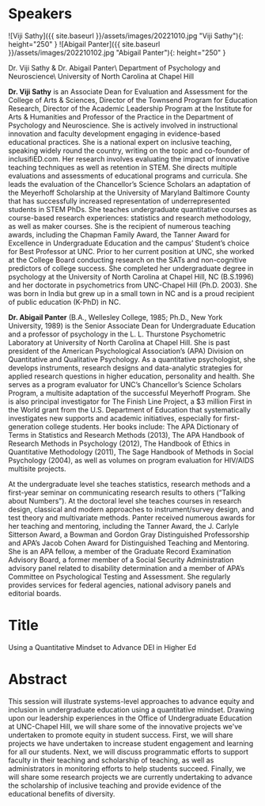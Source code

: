 # Speakers

![Viji Sathy]({{ site.baseurl }}/assets/images/20221010.jpg "Viji Sathy"){: height="250" } ![Abigail Panter]({{ site.baseurl }}/assets/images/202210102.jpg "Abigail Panter"){: height="250" }

Dr. Viji Sathy & Dr. Abigail Panter\\
Department of Psychology and Neuroscience\\
University of North Carolina at Chapel Hill

**Dr. Viji Sathy** is an Associate Dean for Evaluation and Assessment for the College of Arts & Sciences, Director of the Townsend Program for Education Research, Director of the Academic Leadership Program at the Institute for Arts & Humanities and Professor of the Practice in the Department of Psychology and Neuroscience. She is actively involved in instructional innovation and faculty development engaging in evidence-based educational practices. She is a national expert on inclusive teaching, speaking widely round the country, writing on the topic and co-founder of inclusifiED.com. Her research involves evaluating the impact of innovative teaching techniques as well as retention in STEM. She directs multiple evaluations and assessments of educational programs and curricula. She leads the evaluation of the Chancellor’s Science Scholars an adaptation of the Meyerhoff Scholarship at the University of Maryland Baltimore County that has successfully increased representation of underrepresented students in STEM PhDs. She teaches undergraduate quantitative courses as course-based research experiences: statistics and research methodology, as well as maker courses. She is the recipient of numerous teaching awards, including the Chapman Family Award, the Tanner Award for Excellence in Undergraduate Education and the campus’ Student’s choice for Best Professor at UNC. Prior to her current position at UNC, she worked at the College Board conducting research on the SATs and non-cognitive predictors of college success. She completed her undergraduate degree in psychology at the University of North Carolina at Chapel Hill, NC (B.S.1996) and her doctorate in psychometrics from UNC-Chapel Hill (Ph.D. 2003). She was born in India but grew up in a small town in NC and is a proud recipient of public education (K-PhD) in NC.

 

**Dr. Abigail Panter** (B.A., Wellesley College, 1985; Ph.D., New York University, 1989) is the Senior Associate Dean for Undergraduate Education and a professor of psychology in the L. L. Thurstone Psychometric Laboratory at University of North Carolina at Chapel Hill. She is past president of the American Psychological Association’s (APA) Division on Quantitative and Qualitative Psychology. As a quantitative psychologist, she develops instruments, research designs and data-analytic strategies for applied research questions in higher education, personality and health. She serves as a program evaluator for UNC’s Chancellor’s Science Scholars Program, a multisite adaptation of the successful Meyerhoff Program. She is also principal investigator for The Finish Line Project, a $3 million First in the World grant from the U.S. Department of Education that systematically investigates new supports and academic initiatives, especially for first-generation college students. Her books include: The APA Dictionary of Terms in Statistics and Research Methods (2013), The APA Handbook of Research Methods in Psychology (2012), The Handbook of Ethics in Quantitative Methodology (2011), The Sage Handbook of Methods in Social Psychology (2004), as well as volumes on program evaluation for HIV/AIDS multisite projects.

At the undergraduate level she teaches statistics, research methods and a first-year seminar on communicating research results to others (“Talking about Numbers”). At the doctoral level she teaches courses in research design, classical and modern approaches to instrument/survey design, and test theory and multivariate methods. Panter received numerous awards for her teaching and mentoring, including the Tanner Award, the J. Carlyle Sitterson Award, a Bowman and Gordon Gray Distinguished Professorship and APA’s Jacob Cohen Award for Distinguished Teaching and Mentoring. She is an APA fellow, a member of the Graduate Record Examination Advisory Board, a former member of a Social Security Administration advisory panel related to disability determination and a member of APA’s Committee on Psychological Testing and Assessment. She regularly provides services for federal agencies, national advisory panels and editorial boards.

# Title

Using a Quantitative Mindset to Advance DEI in Higher Ed

# Abstract

This session will illustrate systems-level approaches to advance equity and inclusion in undergraduate education using a quantitative mindset. Drawing upon our leadership experiences in the Office of Undergraduate Education at UNC-Chapel Hill, we will share some of the innovative projects we've undertaken to promote equity in student success. First, we will share projects we have undertaken to increase student engagement and learning for all our students. Next, we will discuss programmatic efforts to support faculty in their teaching and scholarship of teaching, as well as administrators in monitoring efforts to help students succeed. Finally, we will share some research projects we are currently undertaking to advance the scholarship of inclusive teaching and provide evidence of the educational benefits of diversity.
 
